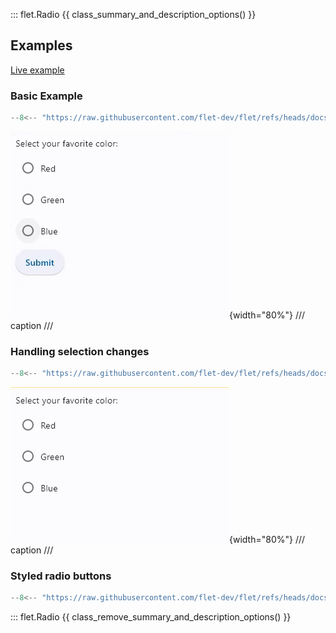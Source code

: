 ::: flet.Radio
{{ class_summary_and_description_options() }}

## Examples

[Live example](https://flet-controls-gallery.fly.dev/input/radio)

### Basic Example

```python
--8<-- "https://raw.githubusercontent.com/flet-dev/flet/refs/heads/docs/sdk/python/examples/controls/radio/basic.py"
```

![basic](https://raw.githubusercontent.com/flet-dev/flet/docs/sdk/python/examples/controls/radio/media/basic.gif){width="80%"}
/// caption
///


### Handling selection changes

```python
--8<-- "https://raw.githubusercontent.com/flet-dev/flet/refs/heads/docs/sdk/python/examples/controls/radio/handling-selection-changes.py"
```

![handling-selection-changes](https://raw.githubusercontent.com/flet-dev/flet/docs/sdk/python/examples/controls/radio/media/handling-selection-changes.gif){width="80%"}
/// caption
///

### Styled radio buttons

```python
--8<-- "https://raw.githubusercontent.com/flet-dev/flet/refs/heads/docs/sdk/python/examples/controls/radio/styled.py"
```

::: flet.Radio
{{ class_remove_summary_and_description_options() }}
